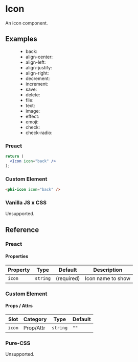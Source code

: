 # Icon

An icon component.

## Examples

<figure>
  <ul>
    <li>back: <phi-icon icon="back" /></li>
    <li>align-center: <phi-icon icon="align-center" /></li>
    <li>align-left: <phi-icon icon="align-left" /></li>
    <li>align-justify: <phi-icon icon="align-justify" /></li>
    <li>align-right: <phi-icon icon="align-right" /></li>
    <li>decrement: <phi-icon icon="decrement" /></li>
    <li>increment: <phi-icon icon="increment" /></li>
    <li>save: <phi-icon icon="save" /></li>
    <li>delete: <phi-icon icon="delete" /></li>
    <li>file: <phi-icon icon="file" /></li>
    <li>text: <phi-icon icon="text" /></li>
    <li>image: <phi-icon icon="image" /></li>
    <li>effect: <phi-icon icon="effect" /></li>
    <li>emoji: <phi-icon icon="emoji" /></li>
    <li>check: <phi-icon icon="check" /></li>
    <li>check-radio: <phi-icon icon="check-radio" /></li>
  </ul>
</figure>

### Preact

``` jsx
return (
  <Icon icon="back" />
);
```

### Custom Element

``` html
<phi-icon icon="back" />
```

### Vanilla JS x CSS

Unsupported.

## Reference
### Preact
#### Properties

| Property | Type     | Default    | Description       |
|----------|----------|------------|-------------------|
| `icon`   | `string` | (required) | Icon name to show |

### Custom Element
#### Props / Attrs

| Slot   | Category  | Type     | Default |
|--------|-----------|----------|---------|
| `icon` | Prop/Attr | `string` | `""`    |

### Pure-CSS

Unsupported.
